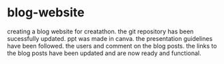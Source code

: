 # blog-website
creating a blog website for creatathon. the git repository has been sucessfully updated. ppt was made in canva. the presentation guidelines have been followed. the users and comment on the blog posts. the links to the blog posts have been updated and are now ready and functional.
